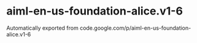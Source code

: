 # aiml-en-us-foundation-alice.v1-6
Automatically exported from code.google.com/p/aiml-en-us-foundation-alice.v1-6

